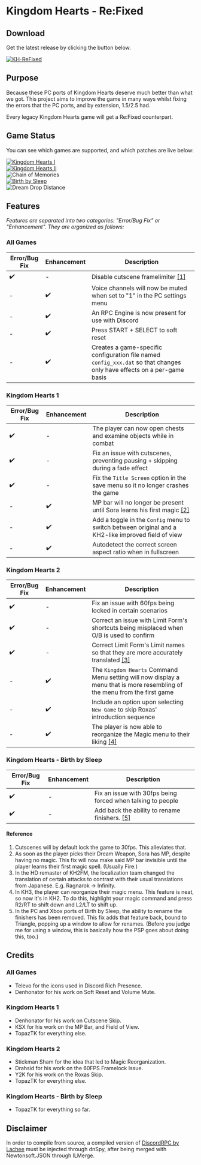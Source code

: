 # Kingdom Hearts - Re:Fixed

## Download

Get the latest release by clicking the button below.

[![KH-ReFixed](https://img.shields.io/badge/KH--ReFixed-Download-blue.svg)](https://github.com/TopazTK/KH-ReFixed/releases)
## Purpose

Because these PC ports of Kingdom Hearts deserve much better than what we got.  This project aims to improve the game in many ways whilst fixing the errors that the PC ports, and by extension, 1.5/2.5 had.  
  
Every legacy Kingdom Hearts game will get a Re:Fixed counterpart.

## Game Status

You can see which games are supported, and which patches are live below:
  
[![Kingdom Hearts I](https://img.shields.io/badge/Kingdom%20Hearts%20I-Live!-brightgreen)](https://github.com/TopazTK/KH-ReFixed/tree/mother/KH1)  
[![Kingdom Hearts II](https://img.shields.io/badge/Kingdom%20Hearts%20II-Live!-brightgreen)](https://github.com/TopazTK/KH-ReFixed/tree/mother/KH2)  
![Chain of Memories](https://img.shields.io/badge/Chain%20of%20Memories-Not%20Present!-red)  
[![Birth by Sleep](https://img.shields.io/badge/Birth%20by%20Sleep-Work%20in%20Progress!-yellow)](https://github.com/TopazTK/KH-ReFixed/tree/mother/BBS)  
![Dream Drop Distance](https://img.shields.io/badge/Dream%20Drop%20Distance-Not%20Present!-red)  

## Features

_Features are separated into two categories: "Error/Bug Fix" or "Enhancement". They are organized as follows:_

### All Games

| Error/Bug Fix | Enhancement | Description |
|---------------|-------------|-------------|
| :heavy_check_mark: | - | Disable cutscene framelimiter [[1]](#reference) |
| - | :heavy_check_mark: | Voice channels will now be muted when set to "1" in the PC settings menu |
| - | :heavy_check_mark: | An RPC Engine is now present for use with Discord |
| - | :heavy_check_mark: | Press START + SELECT to soft reset |
| - | :heavy_check_mark: | Creates a game-specific configuration file named `config_xxx.dat` so that changes only have effects on a per-game basis |

### Kingdom Hearts 1

| Error/Bug Fix | Enhancement | Description |
|---------|-------------|-------------|
| :heavy_check_mark: | - | The player can now open chests and examine objects while in combat |
| :heavy_check_mark: | - | Fix an issue with cutscenes, preventing pausing + skipping during a fade effect |
| :heavy_check_mark: | - | Fix the `Title Screen` option in the save menu so it no longer crashes the game |
| - | :heavy_check_mark: | MP bar will no longer be present until Sora learns his first magic [[2]](#reference) | 
| - | :heavy_check_mark: | Add a toggle in the `Config` menu to switch between original and a KH2-like improved field of view |
| - | :heavy_check_mark: | Autodetect the correct screen aspect ratio when in fullscreen |

### Kingdom Hearts 2

| Error/Bug Fix | Enhancement | Description |
|---------|-------------|-------------|
| :heavy_check_mark: | - | Fix an issue with 60fps being locked in certain scenarios | 
| :heavy_check_mark: | - | Correct an issue with Limit Form's shortcuts being misplaced when O/B is used to confirm |
| :heavy_check_mark: | - | Correct Limit Form's Limit names so that they are more accurately translated [[3]](#reference) |
| - | :heavy_check_mark: | The `Kingdom Hearts` Command Menu setting will now display a menu that is more resembling of the menu from the first game |
| - | :heavy_check_mark: | Include an option upon selecting `New Game` to skip Roxas' introduction sequence |
| - | :heavy_check_mark: | The player is now able to reorganize the Magic menu to their liking [[4]](#reference) | 

### Kingdom Hearts - Birth by Sleep

| Error/Bug Fix | Enhancement | Description |
|---------|-------------|-------------|
| :heavy_check_mark: | - | Fix an issue with 30fps being forced when talking to people | 
| :heavy_check_mark: | - | Add back the ability to rename finishers. [[5]](#reference) |

#### Reference

1. Cutscenes will by default lock the game to 30fps. This alleviates that.
2. As soon as the player picks their Dream Weapon, Sora has MP, despite having no magic. This fix will now make said MP bar invisible until the player learns their first magic spell. (Usually Fire.)
3. In the HD remaster of KH2FM, the localization team changed the translation of certain attacks to contrast with their usual translations from Japanese. E.g. Ragnarok -> Infinity.
4. In KH3, the player can reorganize their magic menu. This feature is neat, so now it's in KH2. To do this, highlight your magic command and press R2/RT to shift down and L2/LT to shift up.
5. In the PC and Xbox ports of Birth by Sleep, the ability to rename the finishers has been removed. This fix adds that feature back, bound to Triangle, popping up a window to allow for renames. (Before you judge me for using a window, this is basically how the PSP goes about doing this, too.)

## Credits

### All Games
- Televo for the icons used in Discord Rich Presence.
- Denhonator for his work on Soft Reset and Volume Mute.

### Kingdom Hearts 1
- Denhonator for his work on Cutscene Skip.
- KSX for his work on the MP Bar, and Field of View.
- TopazTK for everything else.

### Kingdom Hearts 2
- Stickman Sham for the idea that led to Magic Reorganization.
- Drahsid for his work on the 60FPS Framelock Issue.
- Y2K for his work on the Roxas Skip.
- TopazTK for everything else.

### Kingdom Hearts - Birth by Sleep
- TopazTK for everything so far.

## Disclaimer
In order to compile from source, a compiled version of [DiscordRPC by Lachee](https://github.com/Lachee/discord-rpc-csharp) must be injected through dnSpy, after being merged with Newtonsoft.JSON through ILMerge.

